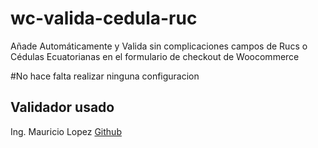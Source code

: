 # wc-valida-cedula-ruc

Añade Automáticamente y Valida sin complicaciones campos de  Rucs o Cédulas Ecuatorianas en el formulario de checkout de Woocommerce 

#No hace falta realizar ninguna configuracion

## Validador usado 
Ing. Mauricio Lopez
[Github](https://github.com/diaspar/validacion-cedula-ruc-ecuador/)
